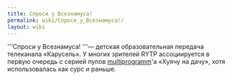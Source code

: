 ```yaml
---
title: Спроси у Всезнамуса!
permalink: wiki/Спроси_у_Всезнамуса!/
layout: wiki
---
```


'''Спроси у Всезнамуса! '''— детская образовательная передача телеканала
«Карусель». У многих зрителей RYTP ассоциируется в первую очередь с
серией пупов [multiprogramm](multiprogramm "wikilink")'а «Хуячу на
дачу», хотя использовалась как сурс и раньше.
